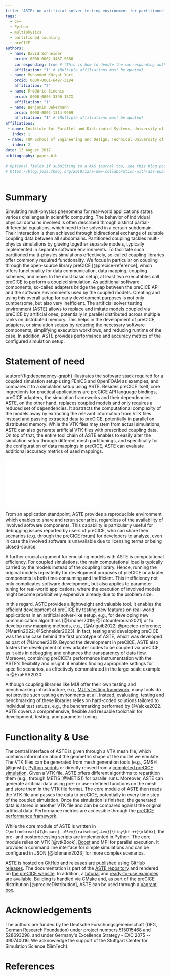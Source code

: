 ```yaml
---
title: 'ASTE: An artificial solver testing environment for partitioned coupling with preCICE'
tags:
  - C++
  - Python
  - multiphysics
  - partitioned coupling
  - preCICE
authors:
  - name: David Schneider
    orcid: 0000-0002-3487-9688
    corresponding: true # (This is how to denote the corresponding author)
    affiliation: "1" # (Multiple affiliations must be quoted)
  - name: Muhammed Kürşat Yurt
    orcid: 0000-0001-6497-3184
    affiliation: "2"
  - name: Frédéric Simonis
    orcid: 0000-0003-3390-157X
    affiliation: "1"
  - name: Benjamin Uekermann
    orcid: 0000-0002-1314-9969
    affiliation: "1" # (Multiple affiliations must be quoted)
affiliations:
 - name: Institute for Parallel and Distributed Systems, University of Stuttgart, Germany
   index: 1
 - name: TUM School of Engineering and Design, Technical University of Munich, Germany
   index: 2
date: 13 August 2017
bibliography: paper.bib

# Optional fields if submitting to a AAS journal too, see this blog post:
# https://blog.joss.theoj.org/2018/12/a-new-collaboration-with-aas-publishing
---
```


<!-- A summary describing the high-level functionality and purpose of the software for a diverse, non-specialist audience. -->

# Summary

Simulating multi-physics phenomena for real-world applications states various challenges in scientific computing.
The behavior of individual physical domains involved is often described through distinct partial-differential equations, which need to be solved in a certain subdomain.
Their interaction is then achieved through bidirectional exchange of suitable coupling data between all subdomains.
Partitioned coupling tackles multi-physics simulations by glueing together separate models, typically implemented in separate software environments.
To facilitate such partitioned multi-physics simulations effectively, so-called coupling libraries offer commonly required functionality.
We focus in particular on coupling through the open-source library preCICE [@precice-reference], which offers functionality for data communication, data mapping, coupling schemes, and more.
In the most basic setup, at least two executables call preCICE to perform a coupled simulation.
As additional software components, so-called adapters bridge the gap between the preCICE API and the software environments used by the coupled models.
Creating and using this overall setup for early development purposes is not only cumbersome, but also very inefficient.
The artificial solver testing environment (ASTE) allows to replace and imitate models coupled via preCICE by artificial ones, potentially in parallel distributed across multiple ranks on distributed memory.
This helps in the development of preCICE, adapters, or simulation setups by reducing the necessary software components, simplifying execution workflows, and reducing runtime of the case.
In addition, ASTE provides performance and accuracy metrics of the configured simulation setup.

# Statement of need

\autoref{fig:dependency-graph} illustrates the software stack required for a coupled simulation setup using FEniCS and OpenFOAM as examples, and compares it to a simulation setup using ASTE.
Besides preCICE itself, core ingredients for practical applications are preCICE API language bindings, preCICE adapters, the simulation frameworks and their dependencies.
ASTE, on the other hand, replaces coupled models and only requires a reduced set of dependencies.
It abstracts the computational complexity of the models away by extracting the relevant information from VTK files instead and passing extracted data to preCICE, potentially in parallel on distributed memory.
While the VTK files may stem from actual simulations, ASTE can also generate artificial VTK files with prescribed coupling data.
On top of that, the entire tool chain of ASTE enables to easily alter the simulation setup through different mesh partitionings, and specifically for the configuration of data mappings in preCICE, ASTE can evaluate additional accuracy metrics of used mappings.

![Dependency graph for a coupled simulation with FEniCS and OpenFOAM compared to a dependency graph using ASTE.\label{fig:dependency-graph}](dependency-graph.pdf)

From an application standpoint, ASTE provides a reproducible environment which enables to share and rerun scenarios, regardless of the availability of involved software components. This capability is particularly useful for debugging issues reported by users of preCICE, who can share their scenarios (e.g. through the [preCICE forum](https://precice.discourse.group/)) for developers to analyze, even in case the involved software is unavailable due to licensing terms or being closed-source.

A further crucial argument for emulating models with ASTE is computational efficiency.
For coupled simulations, the main computational load is typically carried by the models instead of the coupling library.
Hence, running the original models repeatedly for development purposes of preCICE or adapter components is both time-consuming and inefficient.
This inefficiency not only complicates software development, but also applies to parameter tuning for real-world applications, where the execution of involved models might become prohibitively expensive already due to the problem size.

In this regard, ASTE provides a lightweight and valuable tool.
It enables the efficient development of preCICE by testing new features on real-world applications in an artificial solver-like setup, e.g., for developing new communication algorithms [@Lindner2019; @Totounferoush2021] or to develop new mapping methods, e.g., [@Ariguib2022; @precice-reference; @Martin2022; @Schneider2023].
In fact, testing and developing preCICE was the use case behind the first prototype of ASTE, which was developed as part of @Lindner2019.
Beyond the development in preCICE, ASTE also fosters the development of new adapter codes to be coupled via preCICE, as it aids in debugging and enhances the transparency of data flow.
Moreover, combining preCICE's performance instrumentation with the ASTE's flexibility and insight, it enables finding appropriate settings for specific scenarios, as effectively demonstrated in the large-scale example in @ExaFSA2020.

Although coupling libraries like MUI offer their own testing and benchmarking infrastructure, e.g., [MUI's testing framework](https://github.com/MxUI/MUI-Testing), many tools do not provide such testing environments at all.
Instead, evaluating, testing and benchmarking of these libraries relies on hard-coded solutions tailored to individual test setups, e.g., the benchmarking performed by @Valcke2022.
ASTE covers a comprehensive, flexible and resuable toolchain for development, testing, and parameter tuning.

# Functionality & Use

The central interface of ASTE is given through a VTK mesh file, which contains information about the geometric shape of the model we emulate.
The VTK files can be generated from mesh generation tools (e.g., GMSH [@gmsh]), [Python scripts](https://github.com/precice/aste/tree/develop/tools/mesh-generators) or directly reused from a [completed preCICE simulation](https://precice.org/configuration-export.html).
Given a VTK file, ASTE offers different algorithms to repartition them (e.g., through METIS [@METIS]) for parallel runs.
Moreover, ASTE can generate artificial data using pre- or user-defined functions on the mesh and store them in the VTK file format.
The core module of ASTE then reads the VTK file and passes the data to preCICE, potentially in every time step of the coupled simulation.
Once the simulation is finished, the generated data is stored in another VTK file and can be compared against the original artificial data.
Performance metrics are accessible through the [preCICE performance framework](https://precice.org/tooling-performance-analysis.html).

While the core module of ASTE is written in `C\nolinebreak[4]\hspace{-.05em}\raisebox{.4ex}{\tiny\bf ++}`{=latex}, the pre- and postprocessing scripts are implemented in Python.
The core module relies on VTK [@vtkBook], [Boost](https://boost.org/) and MPI for parallel execution.
It provides a command line interface for simple simulations and can be configured in JSON [@lohmann2023] for more complex scenarios.

ASTE is hosted on [GitHub](https://github.com/precice/aste) and releases are published using [GitHub releases](https://github.com/precice/aste/releases).
The documentation is part of the [ASTE repository](https://github.com/precice/aste/blob/develop/docs/README.md) and rendered on [the preCICE website](https://precice.org/tooling-aste.html).
In addition, a [tutorial](https://precice.org/tutorials-aste-turbine.html) and [ready-to-use examples](https://github.com/precice/aste/tree/develop/examples) are available.
Building is handled via [CMake](https://cmake.org/) and, as part of the preCICE distribution [@preciceDistribution], ASTE can be used through a [Vagrant box](https://github.com/precice/vm).

# Acknowledgements

The authors are funded by the Deutsche Forschungsgemeinschaft (DFG, German Research Foundation) under project numbers 515015468 and 528693298, and under Germany's Excellence Strategy - EXC 2075 -- 390740016. We acknowledge the support of the Stuttgart Center for Simulation Science (SimTech).

# References
